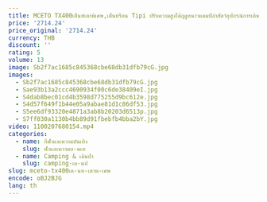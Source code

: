 ```yaml
---
title: MCETO TX400เต็นท์เตาพิเศษ,เต็นท์ร้อน Tipi ปรับความสูงได้ฤดูหนาวแคมป์ล่าสัตว์อุปกรณ์การเดินทาง
price: '2714.24'
price_original: '2714.24'
currency: THB
discount: ''
rating: 5
volume: 13
image: Sb2f7ac1685c845368cbe68db31dfb79cG.jpg
images:
  - Sb2f7ac1685c845368cbe68db31dfb79cG.jpg
  - Sae93b13a2ccc4690934f00c6de38409eI.jpg
  - S4dab8bec01cd4b3598d775255d9bc612e.jpg
  - S4d57f649f1b44e05a9abae81d1c86df53.jpg
  - S5ee6df93320e4871a3ab8b20203d6513p.jpg
  - S7ff030a1130b4bb89d91fbebfb4bba2bY.jpg
video: 1100207680154.mp4
categories:
  - name: กีฬาและความบันเทิง
    slug: ฬาและความบ-นเท
  - name: Camping & เดินป่า
    slug: camping-เด-นป
slug: mceto-tx400เต-นท-เตาพ-เศษ
encode: oBJ2BJG
lang: th
---
```

  
